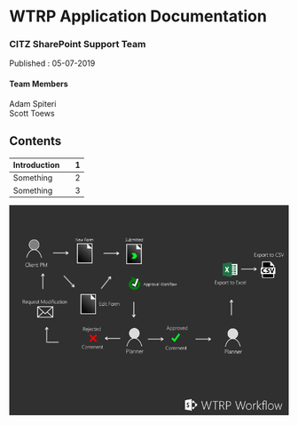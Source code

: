 # WTRP Application Documentation

### CITZ SharePoint Support Team   
Published : 05-07-2019   
                                

#### Team Members
Adam Spiteri  
Scott Toews

                                                                                                      


## Contents

| Introduction       |            | 1  |
| ------------- |:-------------:| -----:|
| Something      |  | 2|
| Something      |       |   3 |  





![alt text](https://github.com/ASpiteri-BCGov/SharePoint-CITZ-Projects/blob/master/ProjectWorkflow.png "Logo Title Text 1")

